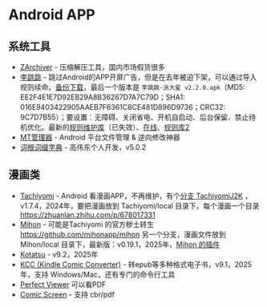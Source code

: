 # Android APP

## 系统工具

- [ZArchiver](https://play.google.com/store/apps/details?id=ru.zdevs.zarchiver&hl=en_US) - 压缩解压工具，国内市场假货很多
- [李跳跳](https://www.litiaotiao.com/litiaotiao.html) - 跳过Android的APP开屏广告，但是在去年被迫下架，可以通过导入规则续命。[备份下载](https://github.com/eddlez/litiaotiao_package_backup)，最后一个版本是 `李跳跳·派大星 v2.2.0.apk`（MD5: EE2F4E1E7D92EB29A8B36267D7A7C79D；SHA1: 016E9403422905AAEB7F6361C8CE481D896D9736；CRC32: 9C7D7B55）；要设置：无障碍、关闭省电、开机自启动、后台保留、禁止待机优化。最新的[规则维护库](https://github.com/Snoopy1866/LiTiaotiao-Custom-Rules)（已失效）、[在线](https://snoopy1866.github.io/LiTiaotiao-Custom-Rules/)、[规则库2](https://github.com/743859910/LiTiaoTiao_Custom_Rules)
- [MT管理器](https://mt2.cn/) - Android 平台文件管理 & 逆向修改神器
- [词根词缀字典](https://www.dicts.cn/) - 高伟东个人开发，v5.0.2

## 漫画类

- [Tachiyomi](https://tachiyomi.org/) - Android 看漫画APP，不再维护，有个[分支 TachiyomiJ2K](https://github.com/Jays2Kings/tachiyomiJ2K) ，v1.7.4，2024年，要把漫画放到 Tachiyomi/local 目录下，每个漫画一个目录 <https://zhuanlan.zhihu.com/p/678017331>
- [Mihon](https://mihon.app/) - 可能是Tachiyomi 的官方秽土转生 <https://github.com/mihonapp/mihon> 另一个分支，漫画文件放到 Mihon/local 目录下，最新版：v0.19.1，2025年，[Mihon 的插件](https://github.com/keiyoushi/extensions)
- [Kotatsu](https://github.com/KotatsuApp/Kotatsu) - v9.2，2025年
- [KCC (Kindle Comic Converter)](https://github.com/ciromattia/kcc) - 转epub等多种格式电子书，v9.1，2025年，支持 Windows/Mac，还有专门的命令行工具
- [Perfect Viewer](https://play.google.com/store/apps/details?id=com.rookiestudio.perfectviewer&hl=en_US) 可以看PDF
- [Comic Screen](https://play.google.com/store/apps/details?id=com.viewer.comicscreen&hl=en_US) - 支持 cbr/pdf

